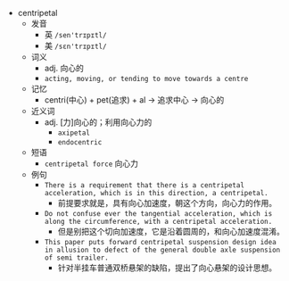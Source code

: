 - centripetal
  - 发音
    - 英 `/sen'trɪpɪtl/`
    - 美 `/sɛn'trɪpɪtl/`
  - 词义
    - adj. 向心的
    - `acting, moving, or tending to move towards a centre `
  - 记忆
    - centri(中心) + pet(追求) + al → 追求中心 → 向心的
  - 近义词
    - adj. [力]向心的；利用向心力的
      - `axipetal`
      - `endocentric`
  - 短语
    - `centripetal force` 向心力 
  - 例句
    - `There is a requirement that there is a centripetal acceleration, which is in this direction, a centripetal.`
      - 前提要求就是，具有向心加速度，朝这个方向，向心力的作用。
    - `Do not confuse ever the tangential acceleration, which is along the circumference, with a centripetal acceleration.`
      - 但是别把这个切向加速度，它是沿着圆周的，和向心加速度混淆。
    - `This paper puts forward centripetal suspension design idea in allusion to defect of the general double axle suspension of semi trailer.`
      - 针对半挂车普通双桥悬架的缺陷，提出了向心悬架的设计思想。

